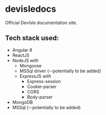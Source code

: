 # devisledocs
Official DevIsle documentation site. 

## Tech stack used: ##
* Angular 8
* ReactJS
* NodeJS *with*
  * Mongoose
  * MSSql driver (--potentially to be added)
  * ExpressJS *with*
    * Express-session
    * Cookie-parser
    * CORS
    * Body-parser
* MongoDB
* MSSql (--potentially to be added)

